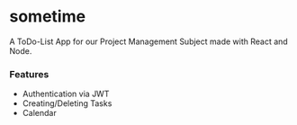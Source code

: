 # sometime
A ToDo-List App for our Project Management Subject made with React and Node.

### Features
* Authentication via JWT
* Creating/Deleting Tasks
* Calendar

